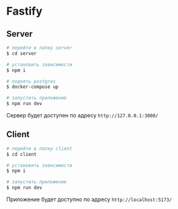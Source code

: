 # Fastify

## Server

```bash
# перейти в папку server
$ cd server

# установить зависимости
$ npm i

# поднять postgres
$ docker-compose up

# запустить приложение
$ npm run dev
```

Сервер будет доступен по адресу `http://127.0.0.1:3000/`

## Client

```bash
# перейти в папку client
$ cd client

# установить зависимости
$ npm i

# запустить приложение
$ npm run dev
```

Приложение будет доступно по адресу `http://localhost:5173/`